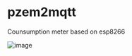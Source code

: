 # pzem2mqtt
Counsumption meter based on esp8266

![image](https://user-images.githubusercontent.com/3162688/66275043-8f140f00-e88d-11e9-8bb4-2a81b307114e.png)

